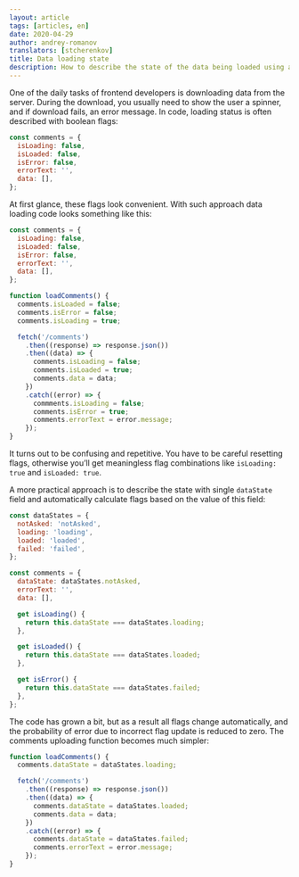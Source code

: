 ```yaml
---
layout: article
tags: [articles, en]
date: 2020-04-29
author: andrey-romanov
translators: [stcherenkov]
title: Data loading state
description: How to describe the state of the data being loaded using a single text field instead of several boolean variables.
---
```


One of the daily tasks of frontend developers is downloading data from the server. During the download, you usually need to show the user a spinner, and if download fails, an error message. In code, loading status is often described with boolean flags:

```javascript
const comments = {
  isLoading: false,
  isLoaded: false,
  isError: false,
  errorText: '',
  data: [],
};
```

At first glance, these flags look convenient. With such approach data loading code looks something like this:

```javascript
const comments = {
  isLoading: false,
  isLoaded: false,
  isError: false,
  errorText: '',
  data: [],
};

function loadComments() {
  comments.isLoaded = false;
  comments.isError = false;
  comments.isLoading = true;

  fetch('/comments')
    .then((response) => response.json())
    .then((data) => {
      comments.isLoading = false;
      comments.isLoaded = true;
      comments.data = data;
    })
    .catch((error) => {
      commments.isLoading = false;
      comments.isError = true;
      comments.errorText = error.message;
    });
}
```

It turns out to be confusing and repetitive. You have to be careful resetting flags, otherwise you’ll get meaningless flag combinations like `isLoading: true` and `isLoaded: true`.

A more practical approach is to describe the state with single `dataState` field and automatically calculate flags based on the value of this field:

```javascript
const dataStates = {
  notAsked: 'notAsked',
  loading: 'loading',
  loaded: 'loaded',
  failed: 'failed',
};

const comments = {
  dataState: dataStates.notAsked,
  errorText: '',
  data: [],

  get isLoading() {
    return this.dataState === dataStates.loading;
  },

  get isLoaded() {
    return this.dataState === dataStates.loaded;
  },

  get isError() {
    return this.dataState === dataStates.failed;
  },
};
```

The code has grown a bit, but as a result all flags change automatically, and the probability of error due to incorrect flag update is reduced to zero. The comments uploading function becomes much simpler:

```javascript
function loadComments() {
  comments.dataState = dataStates.loading;

  fetch('/comments')
    .then((response) => response.json())
    .then((data) => {
      comments.dataState = dataStates.loaded;
      comments.data = data;
    })
    .catch((error) => {
      comments.dataState = dataStates.failed;
      comments.errorText = error.message;
    });
}
```
